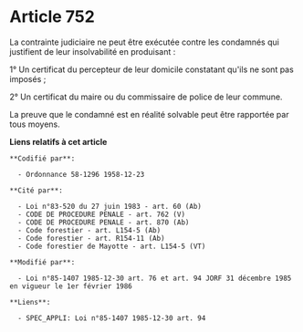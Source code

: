 # Article 752

La contrainte judiciaire ne peut être exécutée contre les condamnés qui justifient de leur insolvabilité en produisant : 

1° Un certificat du percepteur de leur domicile constatant qu'ils ne sont pas imposés ; 

2° Un certificat du maire ou du commissaire de police de leur commune. 

La preuve que le condamné est en réalité solvable peut être rapportée par tous moyens.

**Liens relatifs à cet article**

	**Codifié par**:

	  - Ordonnance 58-1296 1958-12-23

	**Cité par**:

	  - Loi n°83-520 du 27 juin 1983 - art. 60 (Ab)
	  - CODE DE PROCEDURE PENALE - art. 762 (V)
	  - CODE DE PROCEDURE PENALE - art. 870 (Ab)
	  - Code forestier - art. L154-5 (Ab)
	  - Code forestier - art. R154-11 (Ab)
	  - Code forestier de Mayotte - art. L154-5 (VT)

	**Modifié par**:

	  - Loi n°85-1407 1985-12-30 art. 76 et art. 94 JORF 31 décembre 1985 en vigueur le 1er février 1986

	**Liens**:

	  - SPEC_APPLI: Loi n°85-1407 1985-12-30 art. 94
